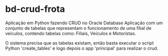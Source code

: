 # bd-crud-frota 
Aplicação em Python fazendo CRUD no Oracle Database
Aplicação com um  conjunto de tabelas que representam o funcionamento de uma filial de veículos, contendo tabelas como: Filiais, Veículos e Motoristas.

O sistema precisa que as tabelas existam, então basta executar o script Python 'create_tables' e logo depois o app 'principal' para realizar o crud.
